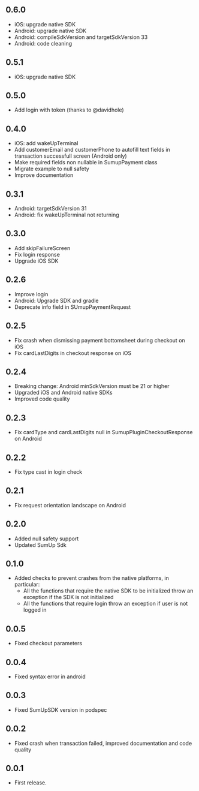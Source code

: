 ## 0.6.0

* iOS: upgrade native SDK
* Android: upgrade native SDK
* Android: compileSdkVersion and targetSdkVersion 33
* Android: code cleaning

## 0.5.1

* iOS: upgrade native SDK

## 0.5.0

* Add login with token (thanks to @davidhole)

## 0.4.0

* iOS: add wakeUpTerminal
* Add customerEmail and customerPhone to autofill text fields in transaction successfull screen (Android only)
* Make required fields non nullable in SumupPayment class
* Migrate example to null safety
* Improve documentation

## 0.3.1

* Android: targetSdkVersion 31
* Android: fix wakeUpTerminal not returning

## 0.3.0

* Add skipFailureScreen
* Fix login response
* Upgrade iOS SDK

## 0.2.6

* Improve login
* Android: Upgrade SDK and gradle
* Deprecate info field in SUmupPaymentRequest 

## 0.2.5

* Fix crash when dismissing payment bottomsheet during checkout on iOS
* Fix cardLastDigits in checkout response on iOS

## 0.2.4

* Breaking change: Android minSdkVersion must be 21 or higher
* Upgraded iOS and Android native SDKs
* Improved code quality

## 0.2.3

* Fix cardType and cardLastDigits null in SumupPluginCheckoutResponse on Android

## 0.2.2

* Fix type cast in login check

## 0.2.1

* Fix request orientation landscape on Android

## 0.2.0

* Added null safety support
* Updated SumUp Sdk

## 0.1.0

* Added checks to prevent crashes from the native platforms, in particular:
    * All the functions that require the native SDK to be initialized throw an exception if the SDK is not initialized
    * All the functions that require login throw an exception if user is not logged in

## 0.0.5

* Fixed checkout parameters

## 0.0.4

* Fixed syntax error in android

## 0.0.3

* Fixed SumUpSDK version in podspec

## 0.0.2

* Fixed crash when transaction failed, improved documentation and code quality

## 0.0.1

* First release.
